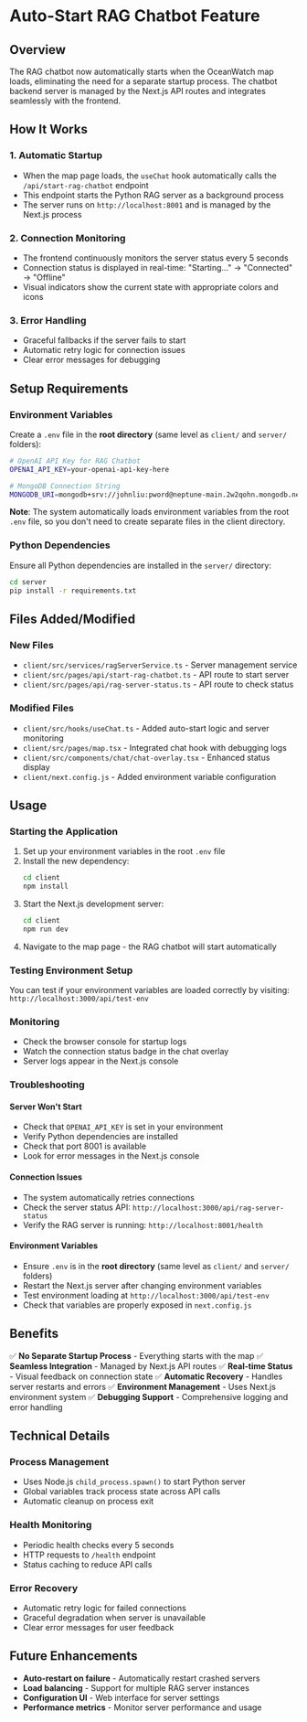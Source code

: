 # Auto-Start RAG Chatbot Feature

## Overview

The RAG chatbot now automatically starts when the OceanWatch map loads, eliminating the need for a separate startup process. The chatbot backend server is managed by the Next.js API routes and integrates seamlessly with the frontend.

## How It Works

### 1. **Automatic Startup**
- When the map page loads, the `useChat` hook automatically calls the `/api/start-rag-chatbot` endpoint
- This endpoint starts the Python RAG server as a background process
- The server runs on `http://localhost:8001` and is managed by the Next.js process

### 2. **Connection Monitoring**
- The frontend continuously monitors the server status every 5 seconds
- Connection status is displayed in real-time: "Starting..." → "Connected" → "Offline"
- Visual indicators show the current state with appropriate colors and icons

### 3. **Error Handling**
- Graceful fallbacks if the server fails to start
- Automatic retry logic for connection issues
- Clear error messages for debugging

## Setup Requirements

### Environment Variables
Create a `.env` file in the **root directory** (same level as `client/` and `server/` folders):

```bash
# OpenAI API Key for RAG Chatbot
OPENAI_API_KEY=your-openai-api-key-here

# MongoDB Connection String
MONGODB_URI=mongodb+srv://johnliu:pword@neptune-main.2w2qohn.mongodb.net/main
```

**Note**: The system automatically loads environment variables from the root `.env` file, so you don't need to create separate files in the client directory.

### Python Dependencies
Ensure all Python dependencies are installed in the `server/` directory:

```bash
cd server
pip install -r requirements.txt
```

## Files Added/Modified

### New Files
- `client/src/services/ragServerService.ts` - Server management service
- `client/src/pages/api/start-rag-chatbot.ts` - API route to start server
- `client/src/pages/api/rag-server-status.ts` - API route to check status

### Modified Files
- `client/src/hooks/useChat.ts` - Added auto-start logic and server monitoring
- `client/src/pages/map.tsx` - Integrated chat hook with debugging logs
- `client/src/components/chat/chat-overlay.tsx` - Enhanced status display
- `client/next.config.js` - Added environment variable configuration

## Usage

### Starting the Application
1. Set up your environment variables in the root `.env` file
2. Install the new dependency:
   ```bash
   cd client
   npm install
   ```
3. Start the Next.js development server:
   ```bash
   cd client
   npm run dev
   ```
4. Navigate to the map page - the RAG chatbot will start automatically

### Testing Environment Setup
You can test if your environment variables are loaded correctly by visiting:
`http://localhost:3000/api/test-env`

### Monitoring
- Check the browser console for startup logs
- Watch the connection status badge in the chat overlay
- Server logs appear in the Next.js console

### Troubleshooting

#### Server Won't Start
- Check that `OPENAI_API_KEY` is set in your environment
- Verify Python dependencies are installed
- Check that port 8001 is available
- Look for error messages in the Next.js console

#### Connection Issues
- The system automatically retries connections
- Check the server status API: `http://localhost:3000/api/rag-server-status`
- Verify the RAG server is running: `http://localhost:8001/health`

#### Environment Variables
- Ensure `.env` is in the **root directory** (same level as `client/` and `server/` folders)
- Restart the Next.js server after changing environment variables
- Test environment loading at `http://localhost:3000/api/test-env`
- Check that variables are properly exposed in `next.config.js`

## Benefits

✅ **No Separate Startup Process** - Everything starts with the map
✅ **Seamless Integration** - Managed by Next.js API routes
✅ **Real-time Status** - Visual feedback on connection state
✅ **Automatic Recovery** - Handles server restarts and errors
✅ **Environment Management** - Uses Next.js environment system
✅ **Debugging Support** - Comprehensive logging and error handling

## Technical Details

### Process Management
- Uses Node.js `child_process.spawn()` to start Python server
- Global variables track process state across API calls
- Automatic cleanup on process exit

### Health Monitoring
- Periodic health checks every 5 seconds
- HTTP requests to `/health` endpoint
- Status caching to reduce API calls

### Error Recovery
- Automatic retry logic for failed connections
- Graceful degradation when server is unavailable
- Clear error messages for user feedback

## Future Enhancements

- **Auto-restart on failure** - Automatically restart crashed servers
- **Load balancing** - Support for multiple RAG server instances
- **Configuration UI** - Web interface for server settings
- **Performance metrics** - Monitor server performance and usage
